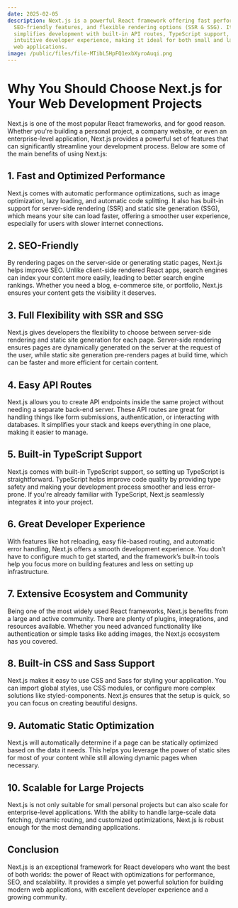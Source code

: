 ```yaml
---
date: 2025-02-05
description: Next.js is a powerful React framework offering fast performance,
  SEO-friendly features, and flexible rendering options (SSR & SSG). It
  simplifies development with built-in API routes, TypeScript support, and an
  intuitive developer experience, making it ideal for both small and large-scale
  web applications.
image: /public/files/file-MTibL5HpFQ1exbXyroAuqi.png
---
```

# Why You Should Choose Next.js for Your Web Development Projects

Next.js is one of the most popular React frameworks, and for good reason. Whether you're building a personal project, a company website, or even an enterprise-level application, Next.js provides a powerful set of features that can significantly streamline your development process. Below are some of the main benefits of using Next.js:

## 1\. **Fast and Optimized Performance**

Next.js comes with automatic performance optimizations, such as image optimization, lazy loading, and automatic code splitting. It also has built-in support for server-side rendering (SSR) and static site generation (SSG), which means your site can load faster, offering a smoother user experience, especially for users with slower internet connections.

## 2\. **SEO-Friendly**

By rendering pages on the server-side or generating static pages, Next.js helps improve SEO. Unlike client-side rendered React apps, search engines can index your content more easily, leading to better search engine rankings. Whether you need a blog, e-commerce site, or portfolio, Next.js ensures your content gets the visibility it deserves.

## 3\. **Full Flexibility with SSR and SSG**

Next.js gives developers the flexibility to choose between server-side rendering and static site generation for each page. Server-side rendering ensures pages are dynamically generated on the server at the request of the user, while static site generation pre-renders pages at build time, which can be faster and more efficient for certain content.

## 4\. **Easy API Routes**

Next.js allows you to create API endpoints inside the same project without needing a separate back-end server. These API routes are great for handling things like form submissions, authentication, or interacting with databases. It simplifies your stack and keeps everything in one place, making it easier to manage.

## 5\. **Built-in TypeScript Support**

Next.js comes with built-in TypeScript support, so setting up TypeScript is straightforward. TypeScript helps improve code quality by providing type safety and making your development process smoother and less error-prone. If you're already familiar with TypeScript, Next.js seamlessly integrates it into your project.

## 6\. **Great Developer Experience**

With features like hot reloading, easy file-based routing, and automatic error handling, Next.js offers a smooth development experience. You don’t have to configure much to get started, and the framework’s built-in tools help you focus more on building features and less on setting up infrastructure.

## 7\. **Extensive Ecosystem and Community**

Being one of the most widely used React frameworks, Next.js benefits from a large and active community. There are plenty of plugins, integrations, and resources available. Whether you need advanced functionality like authentication or simple tasks like adding images, the Next.js ecosystem has you covered.

## 8\. **Built-in CSS and Sass Support**

Next.js makes it easy to use CSS and Sass for styling your application. You can import global styles, use CSS modules, or configure more complex solutions like styled-components. Next.js ensures that the setup is quick, so you can focus on creating beautiful designs.

## 9\. **Automatic Static Optimization**

Next.js will automatically determine if a page can be statically optimized based on the data it needs. This helps you leverage the power of static sites for most of your content while still allowing dynamic pages when necessary.

## 10\. **Scalable for Large Projects**

Next.js is not only suitable for small personal projects but can also scale for enterprise-level applications. With the ability to handle large-scale data fetching, dynamic routing, and customized optimizations, Next.js is robust enough for the most demanding applications.

## Conclusion

Next.js is an exceptional framework for React developers who want the best of both worlds: the power of React with optimizations for performance, SEO, and scalability. It provides a simple yet powerful solution for building modern web applications, with excellent developer experience and a growing community.
